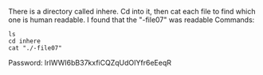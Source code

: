 There is a directory called inhere. Cd into it, then cat each file to find which one is human readable.
I found that the "-file07" was readable
Commands:
```
ls
cd inhere
cat "./-file07"
```
Password:
lrIWWI6bB37kxfiCQZqUdOIYfr6eEeqR